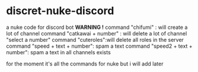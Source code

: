 # discret-nuke-discord
a nuke code for discord bot
**WARNING !**
command "chifumi" : will create a lot of channel 
command "catkawai + number" : will delete a lot of channel "select a number" 
command "cuteroles":will delete all roles in the server 
command "speed + text + number": spam a text 
command "speed2 + text + number": spam a text in all channels exists 

for the moment it's all the commands for nuke but i will add later
